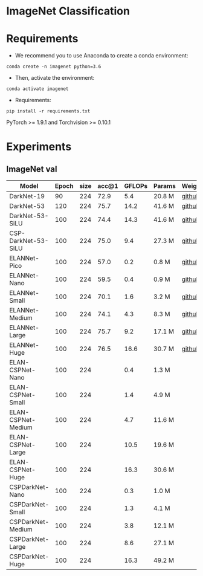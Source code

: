 # ImageNet Classification


# Requirements
- We recommend you to use Anaconda to create a conda environment:
```Shell
conda create -n imagenet python=3.6
```

- Then, activate the environment:
```Shell
conda activate imagenet
```

- Requirements:
```Shell
pip install -r requirements.txt 
```
PyTorch >= 1.9.1 and Torchvision >= 0.10.1

# Experiments
## ImageNet val

|    Model            | Epoch | size | acc@1 | GFLOPs | Params |  Weight |
|---------------------|-------|------|-------|--------|--------|---------|
| DarkNet-19          | 90    | 224  |  72.9 | 5.4    | 20.8 M | [github](https://github.com/yjh0410/image_classification_pytorch/releases/download/weight/darknet19.pth) |
| DarkNet-53          | 120   | 224  |  75.7 | 14.2   | 41.6 M | [github](https://github.com/yjh0410/image_classification_pytorch/releases/download/weight/darknet53.pth) |
| DarkNet-53-SiLU     | 100   | 224  |  74.4 | 14.3   | 41.6 M | [github](https://github.com/yjh0410/image_classification_pytorch/releases/download/weight/darknet53_silu.pth) |
| CSP-DarkNet-53-SiLU | 100   | 224  |  75.0 | 9.4    | 27.3 M | [github](https://github.com/yjh0410/image_classification_pytorch/releases/download/weight/cspdarknet53_silu.pth) |
| ELANNet-Pico        | 100   | 224  |  57.0 | 0.2    | 0.8 M  | [github](https://github.com/yjh0410/image_classification_pytorch/releases/download/weight/elannet_pico.pth) |
| ELANNet-Nano        | 100   | 224  |  59.5 | 0.4    | 0.9 M  | [github](https://github.com/yjh0410/image_classification_pytorch/releases/download/weight/elannet_nano.pth) |
| ELANNet-Small       | 100   | 224  |  70.1 | 1.6    | 3.2 M  | [github](https://github.com/yjh0410/image_classification_pytorch/releases/download/weight/elannet_small.pth) |
| ELANNet-Medium      | 100   | 224  |  74.1 | 4.3    | 8.3 M  | [github](https://github.com/yjh0410/image_classification_pytorch/releases/download/weight/elannet_medium.pth) |
| ELANNet-Large       | 100   | 224  |  75.7 | 9.2    | 17.1 M | [github](https://github.com/yjh0410/image_classification_pytorch/releases/download/weight/elannet_large.pth) |
| ELANNet-Huge        | 100   | 224  |  76.5 | 16.6   | 30.7 M | [github](https://github.com/yjh0410/image_classification_pytorch/releases/download/weight/elannet_huge.pth) |
| ELAN-CSPNet-Nano    | 100   | 224  |   | 0.4    | 1.3 M  |  |
| ELAN-CSPNet-Small   | 100   | 224  |   | 1.4    | 4.9 M  |  |
| ELAN-CSPNet-Medium  | 100   | 224  |   | 4.7    | 11.6 M |  |
| ELAN-CSPNet-Large   | 100   | 224  |   | 10.5   | 19.6 M |  |
| ELAN-CSPNet-Huge    | 100   | 224  |   | 16.3   | 30.6 M |  |
| CSPDarkNet-Nano     | 100   | 224  |   | 0.3    | 1.0 M  |  |
| CSPDarkNet-Small    | 100   | 224  |   | 1.3    | 4.1 M  |  |
| CSPDarkNet-Medium   | 100   | 224  |   | 3.8    | 12.1 M |  |
| CSPDarkNet-Large    | 100   | 224  |   | 8.6    | 27.1 M |  |
| CSPDarkNet-Huge     | 100   | 224  |   | 16.3   | 49.2 M |  |

